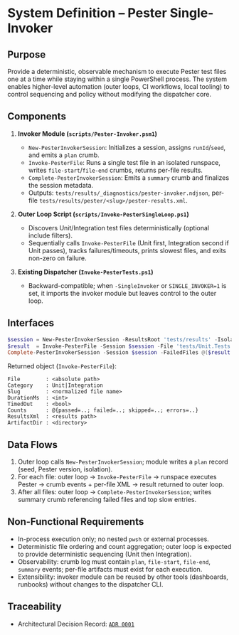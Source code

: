 # System Definition – Pester Single-Invoker

## Purpose

Provide a deterministic, observable mechanism to execute Pester test files one
at a time while staying within a single PowerShell process. The system enables
higher-level automation (outer loops, CI workflows, local tooling) to control
sequencing and policy without modifying the dispatcher core.

## Components

1. **Invoker Module (`scripts/Pester-Invoker.psm1`)**
   - `New-PesterInvokerSession`: Initializes a session, assigns `runId`/`seed`,
     and emits a `plan` crumb.
   - `Invoke-PesterFile`: Runs a single test file in an isolated runspace,
     writes `file-start`/`file-end` crumbs, returns per-file results.
   - `Complete-PesterInvokerSession`: Emits a `summary` crumb and finalizes the
     session metadata.
   - Outputs: `tests/results/_diagnostics/pester-invoker.ndjson`, per-file
     `tests/results/pester/<slug>/pester-results.xml`.

2. **Outer Loop Script (`scripts/Invoke-PesterSingleLoop.ps1`)**
   - Discovers Unit/Integration test files deterministically (optional
     include filters).
   - Sequentially calls `Invoke-PesterFile` (Unit first, Integration second if
     Unit passes), tracks failures/timeouts, prints slowest files, and exits
     non-zero on failure.

3. **Existing Dispatcher (`Invoke-PesterTests.ps1`)**
   - Backward-compatible; when `-SingleInvoker` or `SINGLE_INVOKER=1` is set, it
     imports the invoker module but leaves control to the outer loop.

## Interfaces

```powershell
$session = New-PesterInvokerSession -ResultsRoot 'tests/results' -Isolation soft
$result  = Invoke-PesterFile -Session $session -File 'tests/Unit.Tests.ps1' -Category 'Unit' -MaxSeconds 300
Complete-PesterInvokerSession -Session $session -FailedFiles @($result.File)
```

Returned object (`Invoke-PesterFile`):

```text
File        : <absolute path>
Category    : Unit|Integration
Slug        : <normalized file name>
DurationMs  : <int>
TimedOut    : <bool>
Counts      : @{passed=..; failed=..; skipped=..; errors=..}
ResultsXml  : <results path>
ArtifactDir : <directory>
```

## Data Flows

1. Outer loop calls `New-PesterInvokerSession`; module writes a `plan` record
   (seed, Pester version, isolation).
2. For each file: outer loop -> `Invoke-PesterFile` -> runspace executes Pester
   -> crumb events + per-file XML -> result returned to outer loop.
3. After all files: outer loop -> `Complete-PesterInvokerSession`; writes
   summary crumb referencing failed files and top slow entries.

## Non-Functional Requirements

- In-process execution only; no nested `pwsh` or external processes.
- Deterministic file ordering and count aggregation; outer loop is expected to
  provide deterministic sequencing (Unit then Integration).
- Observability: crumb log must contain `plan`, `file-start`, `file-end`,
  `summary` events; per-file artifacts must exist for each execution.
- Extensibility: invoker module can be reused by other tools (dashboards,
  runbooks) without changes to the dispatcher CLI.

## Traceability

- Architectural Decision Record: [`ADR 0001`](../adr/0001-single-invoker-step-module.md)

